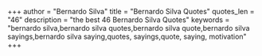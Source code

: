 +++
author = "Bernardo Silva"
title = "Bernardo Silva Quotes"
quotes_len = "46"
description = "the best 46 Bernardo Silva Quotes"
keywords = "bernardo silva,bernardo silva quotes,bernardo silva quote,bernardo silva sayings,bernardo silva saying,quotes, sayings,quote, saying, motivation"
+++

